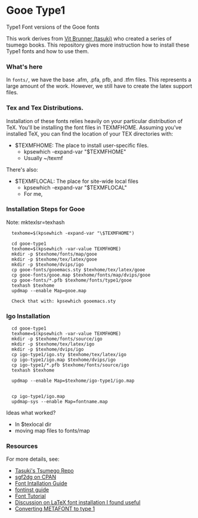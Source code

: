 # Gooe Type1

Type1 Font versions of the Gooe fonts

This work derives from [Vit Brunner (tasuki)](https://github.com/tasuk)
who created a series of tsumego books. This repository gives more instruction
how to install these Type1 fonts and how to use them.

### What's here

In `fonts/`, we have the base .afm, .pfa, pfb, and .tfm files.  This represents
a large amount of the work. However, we still have to create the latex support
files.

### Tex and Tex Distributions.

Installation of these fonts relies heavily on your particular distribution of TeX.
You'll be installing the font files in TEXMFHOME.  Assuming you've installed
TeX, you can find the location of your TEX directories with:

  - $TEXMFHOME: The place to install user-specific files.
    - kpsewhich -expand-var "\$TEXMFHOME"
    - Usually ~/texmf

There's also:

  - $TEXMFLOCAL: The place for site-wide local files
    - kpsewhich -expand-var "\$TEXMFLOCAL"
    - For me, 

### Installation Steps for Gooe
Note: mktexlsr=texhash

      texhome=$(kpsewhich -expand-var "\$TEXMFHOME")

      cd gooe-type1
      texhome=$(kpsewhich -var-value TEXMFHOME)
      mkdir -p $texhome/fonts/map/gooe
      mkdir -p $texhome/tex/latex/gooe
      mkdir -p $texhome/dvips/igo
      cp gooe-fonts/gooemacs.sty $texhome/tex/latex/gooe
      cp gooe-fonts/gooe.map $texhome/fonts/map/dvips/gooe
      cp gooe-fonts/*.pfb $texhome/fonts/type1/gooe
      texhash $texhome
      updmap --enable Map=gooe.map

      Check that with: kpsewhich gooemacs.sty
### Igo Installation

      cd gooe-type1
      texhome=$(kpsewhich -var-value TEXMFHOME)
      mkdir -p $texhome/fonts/source/igo
      mkdir -p $texhome/tex/latex/igo
      mkdir -p $texhome/dvips/igo
      cp igo-type1/igo.sty $texhome/tex/latex/igo
      cp igo-type1/igo.map $texhome/dvips/igo
      cp igo-type1/*.pfb $texhome/fonts/source/igo
      texhash $texhome

      updmap --enable Map=$texhome/igo-type1/igo.map


      cp igo-type1/igo.map
      updmap-sys --enable Map=fontname.map

Ideas what worked?
- In $texlocal dir
- moving map files to fonts/map

### Resources

For more details, see:

  - [Tasuki's Tsumego Repo](https://github.com/tasuk/tsumego)
  - [sgf2dg on CPAN](http://search.cpan.org/~reid/Games-Go-Sgf2Dg-4.211/sgf2dg)
  - [Font Intallation Guide](
    http://www.ctan.org/tex-archive/info/Type1fonts/fontinstallationguide/)
  - [fontinst guide](
    http://www.ctan.org/tex-archive/fonts/utilities/fontinst/doc/manual/)
  - [Font Tutorial](
    http://www.tug.org/mactex/fonts/fonttutorial-current.html)
  - [Discussion on LaTeX font installation I found useful](
    http://macosx-tex.576846.n2.nabble.com/font-install-July-6-td611560.html)
  - [Converting METAFONT to type 1](
    http://www.ntg.nl/eurotex/szabo.pdf)
